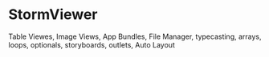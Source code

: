 # StormViewer
Table Viewes, Image Views, App Bundles, File Manager, typecasting, arrays, loops, optionals, storyboards, outlets, Auto Layout
